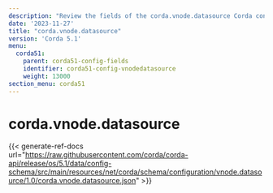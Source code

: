 ```yaml
---
description: "Review the fields of the corda.vnode.datasource Corda configuration section."
date: '2023-11-27'
title: "corda.vnode.datasource"
version: 'Corda 5.1'
menu:
  corda51:
    parent: corda51-config-fields
    identifier: corda51-config-vnodedatasource
    weight: 13000
section_menu: corda51
---
```

# corda.vnode.datasource

{{< generate-ref-docs url="https://raw.githubusercontent.com/corda/corda-api/release/os/5.1/data/config-schema/src/main/resources/net/corda/schema/configuration/vnode.datasource/1.0/corda.vnode.datasource.json" >}}
